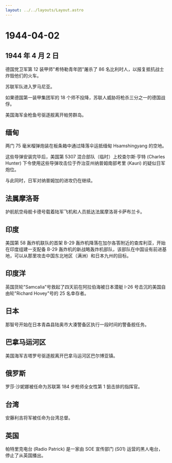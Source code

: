 ```yaml
---
layout: ../../layouts/Layout.astro
---
```


# 1944-04-02

## 1944 年 4 月 2 日

德国党卫军第 12 装甲师"希特勒青年团"屠杀了 86
名比利时人，以报复抵抗战士炸毁他们的火车。

苏联军队进入罗马尼亚。

如果德国第一装甲集团军的 18
个师不投降，苏联人威胁将枪杀三分之一的德国战俘。

美国海军金枪鱼号驱逐舰离开帕劳群岛。

## 缅甸

两门 75 毫米榴弹炮装在板条箱中通过降落伞运抵缅甸 Hsamshingyang 的空地。

这些导弹安装完毕后，美国第 5307 混合部队（临时）上校查尔斯·亨特 (Charles
Hunter) 下令使用这些导弹攻击位于乔治亚州纳普姆南部考里 (Kauri)
的疑似日军炮位。

与此同时，日军对纳普姆加的进攻仍在继续。

## 法属摩洛哥

护航航空母舰卡德号载着陆军飞机和人员抵达法属摩洛哥卡萨布兰卡。

## 印度

美国第 58 轰炸机联队的首架 B-29
轰炸机降落在加尔各答附近的查库利亚，开始在印度组建一支配备 B-29
轰炸机的新战略轰炸机部队，该部队在中国设有前进基地，可以从那里攻击中国东北地区（满洲）和日本九州的目标。

## 印度洋

英国货轮"Samcalia"号救起了四天前在阿拉伯海被日本潜艇 I-26
号击沉的美国自由轮"Richard Hovey"号的 25 名幸存者。

## 日本

那智号开始在日本青森县陆奥市大湊警备区执行一段时间的警备舰任务。

## 巴拿马运河区

美国海军吉塔罗号驱逐舰离开巴拿马运河区巴尔博亚镇。

## 俄罗斯

罗莎·沙妮娜被任命为苏联第 184 步枪师全女性第 1 狙击排的指挥官。

## 台湾

安藤利吉将军被任命为台湾总督。

## 英国

帕特里克电台 (Radio Patrick) 是一家由 SOE 宣传部门 (S01)
运营的黑人电台，停止了从英国播出。